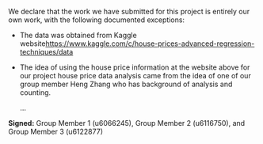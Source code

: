 We declare that the work we have submitted for this project is entirely our own
work, with the following documented exceptions:

- The data was obtained from Kaggle website<https://www.kaggle.com/c/house-prices-advanced-regression-techniques/data>
- The idea of using the house price information at the website above for our project house price data analysis
  came from the idea of one of our group member Heng Zhang who has background of analysis and counting.

    ... 

**Signed:** Group Member 1 (u6066245), Group Member 2 (u6116750), and Group Member 3 (u6122877)
